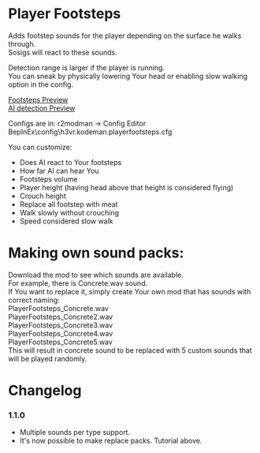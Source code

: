 # Player Footsteps

Adds footstep sounds for the player depending on the surface he walks through.  
Sosigs will react to these sounds.

Detection range is larger if the player is running.  
You can sneak by physically lowering Your head or enabling slow walking option in the config.  


[Footsteps Preview](https://www.youtube.com/watch?v=3_2KRXZhUFA)  
[AI detection Preview](https://www.youtube.com/watch?v=7unTFsOa2D8)

Configs are in: 
r2modman -> Config Editor   
BepInEx\config\h3vr.kodeman.playerfootsteps.cfg

You can customize:
- Does AI react to Your footsteps
- How far AI can hear You
- Footsteps volume
- Player height (having head above that height is considered flying)
- Crouch height
- Replace all footstep with meat
- Walk slowly without crouching
- Speed considered slow walk


# Making own sound packs:  
Download the mod to see which sounds are available.  
For example, there is Concrete.wav sound.  
If You want to replace it, simply create Your own mod that has sounds with correct naming:  
PlayerFootsteps_Concrete.wav  
PlayerFootsteps_Concrete2.wav  
PlayerFootsteps_Concrete3.wav  
PlayerFootsteps_Concrete4.wav  
PlayerFootsteps_Concrete5.wav  
This will result in concrete sound to be replaced with 5 custom sounds that will be played randomly.  

# Changelog
### 1.1.0  
- Multiple sounds per type support.
- It's now possible to make replace packs. Tutorial above.